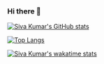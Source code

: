 ### Hi there 👋

<!--
**Siva2910/Siva2910** is a ✨ _special_ ✨ repository because its `README.md` (this file) appears on your GitHub profile.

Here are some ideas to get you started:

- 🔭 I’m currently working on ...
- 🌱 I’m currently learning ...
- 👯 I’m looking to collaborate on ...
- 🤔 I’m looking for help with ...
- 💬 Ask me about ...
- 📫 How to reach me: ...
- 😄 Pronouns: ...
- ⚡ Fun fact: ...
-->

[![Siva Kumar's GitHub stats](https://github-readme-stats.vercel.app/api?username=Siva2910&show_icons=true)](https://github.com/Siva2910/github-readme-stats)

[![Top Langs](https://github-readme-stats.vercel.app/api/top-langs/?username=Siva2910&layout=compact)](https://github.com/Siva2910/github-readme-stats)



[![Siva Kumar's wakatime stats](https://github-readme-stats.vercel.app/api/wakatime?username=Siva2910)](https://github.com/Siva2910/github-readme-stats)

